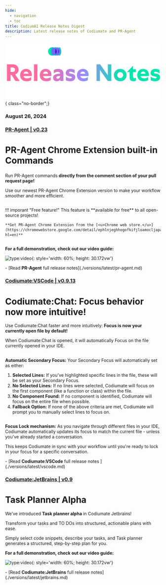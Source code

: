```yaml
---
hide:
  - navigation
  - toc
title: CodiumAI Release Notes Digest
description: Latest release notes of Codiumate and PR-Agent
---
```

<div class="content" markdown>
<div class="bg-clear" markdown>
<div markdown class="centered">

![](./assets/title.png){ class="no-border";}

### August 26, 2024

</div>

<!-- PR-Agent 
:fontawesome-solid-robot:
-->

<div markdown class="bg-blue">
<h3 markdown class="top-left">

**[<b class="white"></b> PR<b class="green">-</b>Agent | v0.23](./versions/latest/pr-agent.md)**
</h3>

<div markdown class="centered">

# PR-Agent **Chrome Extension built-in Commands**


<div class="left-padding" markdown>

### 

Run PR-Agent commands **directly from the comment section of your pull request page!**

Use our newest PR-Agent Chrome Extension version to make your workflow smoother and more efficient.

##
<div markdown class="centered">
!!! imporant "Free feature!"
    This feature is **available for free** to all open-source projects!

    **Get PR-Agent Chrome Extension from the [<u>Chrome web store.</u>](https://chromewebstore.google.com/detail/ephlnjeghhogofkifjloamocljapahnl?hl=en)**
</div>
</div>

##
**For a full demonstration, check out our video guide:**

![type:video](https://www.youtube.com/embed/gT5tli7X4H4?si=84cs1O2bM5unLAWf){: style='width: 60%; height: 30.172vw'}

<div class="grid cards" markdown>
- [Read <b class="green">PR<b class="purple">-</b>Agent</b> full release notes](./versions/latest/pr-agent.md)
</div>

</div>
</div>


<!-- VSCode
:simple-vscode:
-->

<div markdown class="bg-black">
<h3 markdown class="top-left">

**[<b class="white"></b> Codiumate<b class="green">:</b>VSCode | v0.9.13](./versions/latest/vscode.md)**
</h3>

<div markdown class="centered">

# **Codiumate:Chat:** Focus behavior now more intuitive!

<div class="left-padding" markdown>

Use Codiumate:Chat faster and more intuitively: **Focus is now your currently open file by default!**

When Codiumate:Chat is opened, it will automatically Focus on the file currently opened in your IDE.

##
**Automatic Secondary Focus:** Your Secondary Focus will automatically set as either:

1. **Selected Lines:** If you've highlighted specific lines in the file, these will be set as your Secondary Focus.
2. **No Selected Lines:** If no lines were selected, Codiumate will focus on the first component (like a function or class) within the file.
3. **No Component Found:** If no component is identified, Codiumate will focus on the entire file when possible.
4. **Fallback Option:** If none of the above criteria are met, Codiumate will prompt you to manually select lines to focus on.

## 
**Focus Lock mechanism:** As you navigate through different files in your IDE, Codiumate automatically updates its focus to match the current file - unless you've already started a conversation.

This keeps Codiumate in sync with your workflow until you're ready to lock in your focus for a specific conversation.

</div>

<div class="centered" markdown>
<div class="grid cards" markdown>
- [Read <b class="green">Codiumate<b class="purple">:</b>VSCode</b> full release notes ](./versions/latest/vscode.md)
</div>
</div>
</div>
</div>


<!-- JB
:simple-jetbrains:
-->

<div markdown class="bg-blue">
<h3 markdown class="top-left">

**[<b class="white"></b> Codiumate<b class="green">:</b>JetBrains | v0.9](./versions/latest/jetbrains.md)**
</h3>

<div class="centered" markdown>

# **Task Planner Alpha**


<div class="left-padding" markdown>

We’ve introduced **Task planner alpha** in Codiumate Jetbrains!

Transform your tasks and TO DOs into structured, actionable plans with ease.

Simply select code snippets, describe your tasks, and Task planner generates a structured, step-by-step plan for you.

</div>

<div class="centered" markdown>

**For a full demonstration, check out our video guide:**

![type:video](https://www.youtube.com/embed/9dH3pUzsbig?si=8WG9Mu8bymDUg1C7){: style='width: 60%; height: 30.172vw'}

<div class="grid cards" markdown>
- [Read <b class="green">Codiumate<b class="purple">:</b>JetBrains</b> full release notes](./versions/latest/jetbrains.md)
</div>

</div>
</div>
</div>
</div>


<!-- FOOTER -->

<!-- What's cooking -->
<!-- 
<div markdown class="bg-blue">

<h3 markdown class="top-left">


</h3> -->


<!-- <div class="centered" markdown>
# What's **Cooking**?

<div class="left-padding" markdown>
!!! chat "Codiumate >> Chat History"
    We’re adding chat history features so you can easily access your previous conversations. We’re also enhancing the current work with threads to make managing and navigating through them more efficient and user-friendly.

!!! code "Codiumate:Test >> Improved test generation"
    These days we're working on improving the test quality - starting from a better context selection, project indexing for better mocking and learning from specific language best practices.

</div>
</div> -->
<!-- FOOTER -->

</div>
</div>